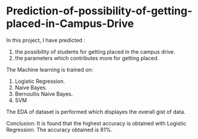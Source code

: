 # Prediction-of-possibility-of-getting-placed-in-Campus-Drive
In this project, I have predicted :
1. the possibility of students for getting placed in the campus drive.
2. the parameters which contributes more for getting placed.
    
The Machine learning is trained on:
1. Logistic Regression.
2. Naive Bayes.
3. Bernoullis Naive Bayes.
4. SVM

The EDA of dataset is performed which displayes the overall gist of data.

Conclusion: It is found that the highest accuracy is obtained with Logistic Regression. The accuracy obtained is 81%.
